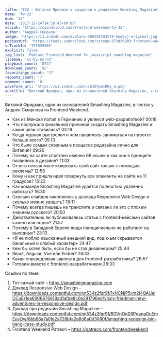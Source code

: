 ```yaml
---
title: "#33 – Виталий Фридман о создании и редизайне Smashing Magazine"
name: 'fw-33'
num: '33'
date: '2017-12-24T14:58:43+00:00'
scLink: 'https://soundcloud.com/frontend-weekend/fw-33'
author: 'Андрей Смирнов'
image: 'https://i1.sndcdn.com/avatars-000358703579-bnobxj-original.jpg'
podcastUrl: 'https://feeds.soundcloud.com/stream/373839803-frontend-weekend-fw-33.m4a'
scTrackId: '373839803'
explicit: false
tag_list: 'Podcast Frontend Weekend fw javascript smashing magazine'
license: 'cc-by-nc-nd'
playback_count: '8747'
download_count: '92'
favoritings_count: '77'
reposts_count: '7'
comment_count: '0'
waveform_url: 'https://w1.sndcdn.com/usb1OYpm1RWy_m.png'
subtitle: "Виталий Фридман, один из основателей Smashing Magazine, в гостях у Андрея Смирнова из Frontend Weekend. "
---
```

Виталий Фридман, один из основателей Smashing Magazine, в гостях у Андрея Смирнова из Frontend Weekend. 

- Как из Минска попал в Германию и увлекся web-разработкой? <timecode sec="18">00:18</timecode>
- Что послужило финальной причиной создать Smashing Magazine и какие цели ставились? <timecode sec="199">03:19</timecode>
- Когда журнал выстрелил и чем нравилось заниматься на проекте больше всего? <timecode sec="313">05:13</timecode>
- Что было самым сложным в процессе редизайна лично для Виталия? <timecode sec="560">09:20</timecode>
- Почему на сайте спрятано именно 68 кошек и как они в принципе появились в дизайне? <timecode sec="663">11:03</timecode>
- Отчего нельзя монетизировать свой сайт только с помощью рекламы? <timecode sec="778">12:58</timecode>
- Кому и как пришла идея повернуть все элементы на сайте на 11 градусов? <timecode sec="923">15:23</timecode>
- Как команде Smashing Magazine удается полностью удаленно работать? <timecode sec="990">16:30</timecode>
- Сколько слайдов накопилось у доклада Responsive Web Design и сколько можно увидеть? <timecode sec="1091">18:11</timecode>
- Почему всегда пишешь на транслите и связано ли это с плохим знанием русского? <timecode sec="1250">20:50</timecode>
- Действительно ли публиковались статьи с frontend-кейсами сайтов казино или порно? <timecode sec="1317">21:57</timecode>
- Почему в Западной Европе люди принципиально не работают на выходных? <timecode sec="1393">23:13</timecode>
- «Я не люблю изысканный внешний вид, под к-ым скрывается банальный и слабый характер» <timecode sec="1487">24:47</timecode>
- Кем бы хотел быть, если бы не стал дизайнером? <timecode sec="1544">25:44</timecode>
- React, Angular, Vue или Ember? <timecode sec="1593">26:33</timecode>
- Какая справедливая зарплата для frontend-разработчика? <timecode sec="1617">26:57</timecode>
- Готовим вместе с frontend-разработчиком <timecode sec="1683">28:03</timecode>

Ссылки по теме:
1) Тот самый сайт – https://smashingmagazine.com
2) Доклад Responsive Web Design – https://downloads.contentful.com/nn534z2fqr9f/1xNCNjP5xm2i4QAUeiOCuE/1ea6008676818ad1afbe8c0e281796ed/vitaly-friedman-new-adventures-in-responsive-design.pdf
3) Доклад про редизайн Smashing Magazine – https://downloads.contentful.com/nn534z2fqr9f/6OVnOnD0PeaqaOuEmEuyOw/8bb85a7a0fe2a728bfa2e8d6a0d3080f/smashing-redesign-big-bang-case-study.pdf
2) Frontend Weekend Patreon – https://patreon.com/frontendweekend